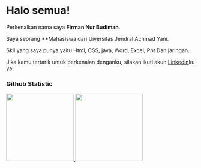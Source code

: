 # Halo semua! 

Perkenalkan nama saya **Firman Nur Budiman**.<br>

Saya seorang **Mahasiswa dari Uiversitas Jendral Achmad Yani.<br>

Skil yang saya punya yaitu Html, CSS, java, Word, Excel, Ppt Dan jaringan.<br>

Jika kamu tertarik untuk berkenalan denganku, silakan ikuti akun [Linkedin](https://www.linkedin.com/in/firman-nur-budiman-1b2386220/)ku ya.

### Github Statistic
<p align="left">
<a href="https://github.com/penuliscode">
  <img height="180em" src="https://github-readme-stats-eight-theta.vercel.app/api?username=penuliscode&show_icons=true&theme=algolia&include_all_commits=true&count_private=true"/>
  <img height="180em" src="https://github-readme-stats-eight-theta.vercel.app/api/top-langs/?username=penuliscode&layout=compact&layout=compact&theme=algolia"/>
</a>
</p>
